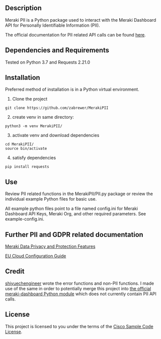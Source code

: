 ##  Description

Meraki PII is a Python package used to interact with the Meraki Dashboard API for Personally Identifiable Information (PII).

The official documentation for PII related API calls can be found [here](https://dashboard.meraki.com/api_docs#pii).

##  Dependencies and Requirements
Tested on Python 3.7 and Requests 2.21.0

##  Installation

Preferred method of installation is in a Python virtual environment.

1) Clone the project
```
git clone https://github.com/zabrewer/MerakiPII
```

2) create venv in same directory:
```
python3 -m venv MerakiPII/
```

3) activate venv and download dependencies
```
cd MerakiPII/
source bin/activate
```

4) satisfy dependencies
```
pip install requests
```

##   Use
Review PII related functions in the MerakiPII/PII.py package or review the individual example Python files for basic use.  

All example python files point to a file named config.ini for Meraki Dashboard API Keys, Meraki Org, and other required parameters.  See example-config.ini. 

##  Further PII and GDPR related documentation

[Meraki Data Privacy and Protection Features](https://documentation.meraki.com/zGeneral_Administration/Privacy_and_Security/Meraki_Data_Privacy_and_Protection_Features)

[EU Cloud Configuration Guide](https://documentation.meraki.com/zGeneral_Administration/Privacy_and_Security/EU_Cloud_Configuration_Guide)

##  Credit

[shiyuechengineer](https://github.com/shiyuechengineer) wrote the error functions and non-PII functions.  I made use of the same in order to potentially merge this project into [the official meraki-dashboard Python module](https://github.com/shiyuechengineer/meraki-dashboard) which does not currently contain PII API calls. 

## License

This project is licensed to you under the terms of the [Cisco Sample
Code License](./LICENSE).
